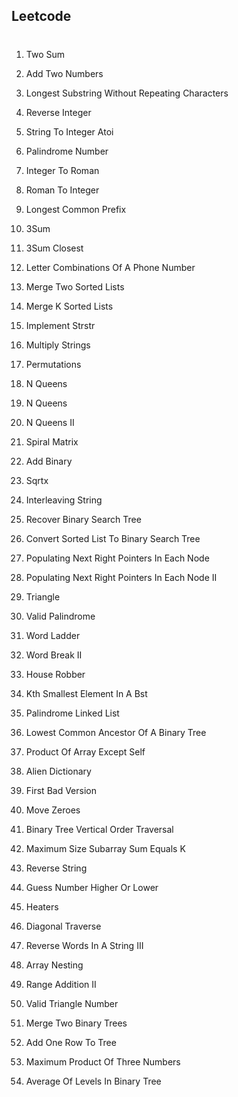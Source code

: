 ## Leetcode
#
1. Two Sum

2. Add Two Numbers

3. Longest Substring Without Repeating Characters

7. Reverse Integer

8. String To Integer Atoi

9. Palindrome Number

12. Integer To Roman

13. Roman To Integer

14. Longest Common Prefix

15. 3Sum

16. 3Sum Closest

17. Letter Combinations Of A Phone Number

21. Merge Two Sorted Lists

23. Merge K Sorted Lists

28. Implement Strstr

43. Multiply Strings

46. Permutations

51. N Queens

51. N Queens

52. N Queens II

54. Spiral Matrix

67. Add Binary

69. Sqrtx

97. Interleaving String

99. Recover Binary Search Tree

109. Convert Sorted List To Binary Search Tree

116. Populating Next Right Pointers In Each Node

117. Populating Next Right Pointers In Each Node II

120. Triangle

125. Valid Palindrome

127. Word Ladder

140. Word Break II

198. House Robber

230. Kth Smallest Element In A Bst

234. Palindrome Linked List

236. Lowest Common Ancestor Of A Binary Tree

238. Product Of Array Except Self

269. Alien Dictionary

278. First Bad Version

283. Move Zeroes

314. Binary Tree Vertical Order Traversal

325. Maximum Size Subarray Sum Equals K

344. Reverse String

374. Guess Number Higher Or Lower

475. Heaters

498. Diagonal Traverse

557. Reverse Words In A String III

565. Array Nesting

598. Range Addition II

611. Valid Triangle Number

617. Merge Two Binary Trees

623. Add One Row To Tree

628. Maximum Product Of Three Numbers

637. Average Of Levels In Binary Tree

